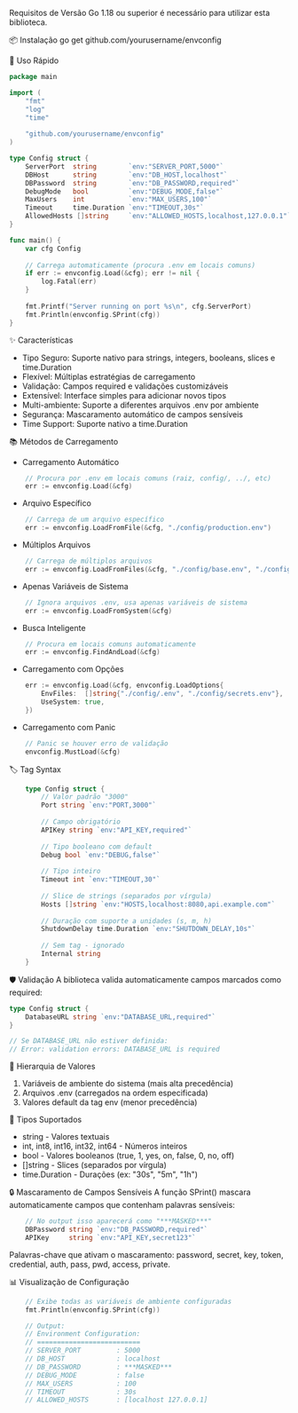 Requisitos de Versão
Go 1.18 ou superior é necessário para utilizar esta biblioteca.

📦 Instalação
go get github.com/yourusername/envconfig

🚀 Uso Rápido
```go
package main

import (
    "fmt"
    "log"
    "time"
    
    "github.com/yourusername/envconfig"
)

type Config struct {
    ServerPort  string        `env:"SERVER_PORT,5000"`
    DBHost      string        `env:"DB_HOST,localhost"`
    DBPassword  string        `env:"DB_PASSWORD,required"`
    DebugMode   bool          `env:"DEBUG_MODE,false"`
    MaxUsers    int           `env:"MAX_USERS,100"`
    Timeout     time.Duration `env:"TIMEOUT,30s"`
    AllowedHosts []string     `env:"ALLOWED_HOSTS,localhost,127.0.0.1"`
}

func main() {
    var cfg Config
    
    // Carrega automaticamente (procura .env em locais comuns)
    if err := envconfig.Load(&cfg); err != nil {
        log.Fatal(err)
    }
    
    fmt.Printf("Server running on port %s\n", cfg.ServerPort)
    fmt.Println(envconfig.SPrint(cfg))
}
```
✨ Características
- Tipo Seguro: Suporte nativo para strings, integers, booleans, slices e time.Duration
- Flexível: Múltiplas estratégias de carregamento
- Validação: Campos required e validações customizáveis
- Extensível: Interface simples para adicionar novos tipos
- Multi-ambiente: Suporte a diferentes arquivos .env por ambiente
- Segurança: Mascaramento automático de campos sensíveis
- Time Support: Suporte nativo a time.Duration

📚 Métodos de Carregamento
- Carregamento Automático
```go
    // Procura por .env em locais comuns (raiz, config/, ../, etc)
    err := envconfig.Load(&cfg)
```	
- Arquivo Específico
```go
    // Carrega de um arquivo específico
    err := envconfig.LoadFromFile(&cfg, "./config/production.env")
```
- Múltiplos Arquivos 
```go
    // Carrega de múltiplos arquivos
    err := envconfig.LoadFromFiles(&cfg, "./config/base.env", "./config/production.env")
```
- Apenas Variáveis de Sistema
```go
    // Ignora arquivos .env, usa apenas variáveis de sistema
    err := envconfig.LoadFromSystem(&cfg)
```
- Busca Inteligente
```go
    // Procura em locais comuns automaticamente
    err := envconfig.FindAndLoad(&cfg)
```
- Carregamento com Opções
```go
    err := envconfig.Load(&cfg, envconfig.LoadOptions{
        EnvFiles:  []string{"./config/.env", "./config/secrets.env"},
        UseSystem: true,
    })
```	
- Carregamento com Panic
```go
    // Panic se houver erro de validação
    envconfig.MustLoad(&cfg)
```
🏷️ Tag Syntax
```go
    type Config struct {
        // Valor padrão "3000"
        Port string `env:"PORT,3000"`
        
        // Campo obrigatório
        APIKey string `env:"API_KEY,required"`
        
        // Tipo booleano com default
        Debug bool `env:"DEBUG,false"`
        
        // Tipo inteiro
        Timeout int `env:"TIMEOUT,30"`
        
        // Slice de strings (separados por vírgula)
        Hosts []string `env:"HOSTS,localhost:8080,api.example.com"`
        
        // Duração com suporte a unidades (s, m, h)
        ShutdownDelay time.Duration `env:"SHUTDOWN_DELAY,10s"`
        
        // Sem tag - ignorado
        Internal string
    }
``` 
🛡️ Validação
A biblioteca valida automaticamente campos marcados como required:
```go
type Config struct {
    DatabaseURL string `env:"DATABASE_URL,required"`
}

// Se DATABASE_URL não estiver definida:
// Error: validation errors: DATABASE_URL is required
```
🌳 Hierarquia de Valores
1. Variáveis de ambiente do sistema (mais alta precedência)
2. Arquivos .env (carregados na ordem especificada)
3. Valores default da tag env (menor precedência)

🔧 Tipos Suportados
* string - Valores textuais
* int, int8, int16, int32, int64 - Números inteiros
* bool - Valores booleanos (true, 1, yes, on, false, 0, no, off)
* []string - Slices (separados por vírgula)
* time.Duration - Durações (ex: "30s", "5m", "1h")

🔒 Mascaramento de Campos Sensíveis
A função SPrint() mascara automaticamente campos que contenham palavras sensíveis:
```go
    // No output isso aparecerá como "***MASKED***"
    DBPassword string `env:"DB_PASSWORD,required"`
    APIKey     string `env:"API_KEY,secret123"`
```	
Palavras-chave que ativam o mascaramento: password, secret, key, token, credential, auth, pass, pwd, access, private.

📊 Visualização de Configuração
```go
    // Exibe todas as variáveis de ambiente configuradas
    fmt.Println(envconfig.SPrint(cfg))

    // Output:
    // Environment Configuration:
    // ==========================
    // SERVER_PORT         : 5000
    // DB_HOST             : localhost
    // DB_PASSWORD         : ***MASKED***
    // DEBUG_MODE          : false
    // MAX_USERS           : 100
    // TIMEOUT             : 30s
    // ALLOWED_HOSTS       : [localhost 127.0.0.1]
```